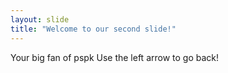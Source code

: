 ```yaml
---
layout: slide
title: "Welcome to our second slide!"
---
```

Your big fan of pspk 
Use the left arrow to go back!
